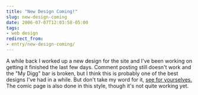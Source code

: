 ```yaml
---
title: "New Design Coming!"
slug: new-design-coming
date: 2006-07-07T12:03:58-05:00
tags:
- web design
redirect_from:
- entry/new-design-coming/
---
```

A while back I worked up a new design for the site and I've been working on getting it finished the last few days. Comment posting still doesn't work and the "My Digg" bar is broken, but I think this is probably one of the best designs I've had in a while. But don't take my word for it, [see for yourselves.](http://www.dxprog.com/pics/new_design.png) The comic page is also done in this style, though it's not quite working yet.
